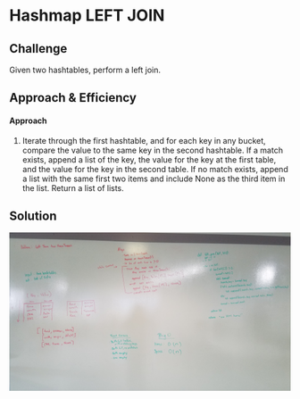 # Hashmap LEFT JOIN

## Challenge
Given two hashtables, perform a left join.

## Approach & Efficiency
#### Approach
1. Iterate through the first hashtable, and for each key in any bucket, compare the value to the same key in the second hashtable. If a match exists, append a list of the key, the value for the key at the first table, and the value for the key in the second table. If no match exists, append a list with the same first two items and include None as the third item in the list. Return a list of lists.

## Solution
![left_join](https://github.com/EvyHaan/data-structures-and-algorithms/blob/master/code-challenges/python401/left_join_hashtable/assets/left_join.jpg)